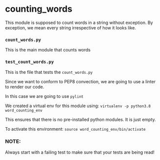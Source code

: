 # counting_words
This module is supposed to count words in a string without exception. By exception, we mean every string irrespective of how it looks like.

### `count_words.py`
This is the main module that counts words

### `test_count_words.py`
This is the file that tests the `count_words.py`

Since we want to conform to PEP8 convection, we are going to use a linter to render our code.

In this case we are going to use `pylint`

We created a virtual env for this module using: `virtualenv -p python3.8 word_counting_env`

This ensures that there is no pre-installed python modules. It is just empty.

To activate this environment:
`source word_counting_env/bin/activate`

### NOTE:
Always start with a failing test to make sure that your tests are being read!


